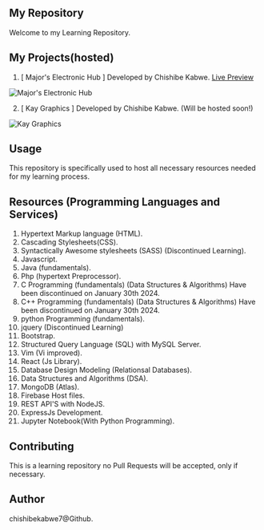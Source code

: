 ## My Repository
 Welcome to my Learning Repository.

## My Projects(hosted)
1.  [ Major's Electronic Hub ] Developed by Chishibe Kabwe.
[Live Preview](https://major-s-electronic-hub.web.app/)


![Major's Electronic Hub](./images/Major's%20Electronic%20Hub.png)



2. [ Kay Graphics ] Developed by Chishibe Kabwe.
(Will be hosted soon!)



![Kay Graphics](./images/Kay%20Graphics.png)


## Usage
This repository is specifically used to host all necessary resources needed for my learning process.

## Resources (Programming Languages and Services)
1. Hypertext Markup language (HTML).
2. Cascading Stylesheets(CSS).
3. Syntactically Awesome stylesheets (SASS) (Discontinued Learning).
4. Javascript.
5. Java (fundamentals).
6. Php (hypertext Preprocessor).
7. C Programming (fundamentals) (Data Structures & Algorithms) Have been discontinued on January 30th 2024.
8. C++ Programming (fundamentals) (Data Structures & Algorithms) Have been discontinued on January 30th 2024.
9. python Programming (fundamentals).
10. jquery (Discontinued Learning)
11. Bootstrap.
12. Structured Query Language (SQL) with MySQL Server.
13. Vim (Vi improved).
14. React (Js Library).
15. Database Design Modeling (Relationsal Databases).
16. Data Structures and Algorithms (DSA).
17. MongoDB (Atlas).
18. Firebase Host files.
19. REST API'S with NodeJS.
20. ExpressJs Development.
21. Jupyter Notebook(With Python Programming).

## Contributing
This is a learning repository no Pull Requests will be accepted, only if necessary.

## Author
chishibekabwe7@Github.